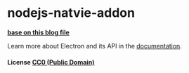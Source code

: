 # nodejs-natvie-addon

**[base on this blog file](http://www.wy182000.com/2016/07/24/electron-%e8%b0%83%e7%94%a8nodejs-native-c-addon/)**

Learn more about Electron and its API in the [documentation](http://electron.atom.io/docs/latest).

#### License [CC0 (Public Domain)](LICENSE.md)
